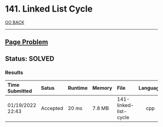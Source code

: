 # 141. Linked List Cycle

[GO BACK](../README.md)

___

## [Page Problem](https://leetcode.com/problems/linked-list-cycle-ii/)

## Status: SOLVED

### Results

| Time Submitted   | Satus    | Runtime | Memory | File                  | Language |
| :--------------- | :------- | :------ | :----- | :-------------------- | :------: |
| 01/19/2022 22:43 | Accepted | 20 ms   | 7.8 MB | 141-linked-list-cycle |   cpp    |
